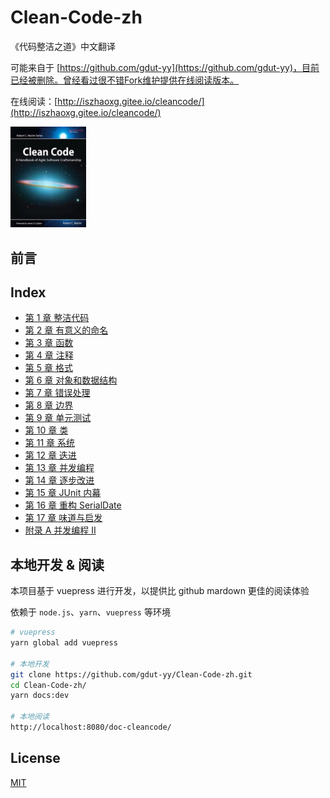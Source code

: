 # Clean-Code-zh

《代码整洁之道》中文翻译

可能来自于 [https://github.com/gdut-yy](https://github.com/gdut-yy)，目前已经被删除。曾经看过很不错Fork维护提供在线阅读版本。

在线阅读：[http://iszhaoxg.gitee.io/cleancode/](http://iszhaoxg.gitee.io/cleancode/)

<img src="./docs/cover.jpg" width=24% />

## 前言

## Index

- [第 1 章 整洁代码](docs/ch1.md)
- [第 2 章 有意义的命名](docs/ch2.md)
- [第 3 章 函数](docs/ch3.md)
- [第 4 章 注释](docs/ch4.md)
- [第 5 章 格式](docs/ch5.md)
- [第 6 章 对象和数据结构](docs/ch6.md)
- [第 7 章 错误处理](docs/ch7.md)
- [第 8 章 边界](docs/ch8.md)
- [第 9 章 单元测试](docs/ch9.md)
- [第 10 章 类](docs/ch10.md)
- [第 11 章 系统](docs/ch11.md)
- [第 12 章 迭进](docs/ch12.md)
- [第 13 章 并发编程](docs/ch13.md)
- [第 14 章 逐步改进](docs/ch14.md)
- [第 15 章 JUnit 内幕](docs/ch15.md)
- [第 16 章 重构 SerialDate](docs/ch16.md)
- [第 17 章 味道与启发](docs/ch17.md)
- [附录 A 并发编程 II](docs/apA.md)

## 本地开发 & 阅读

本项目基于 vuepress 进行开发，以提供比 github mardown 更佳的阅读体验

依赖于 `node.js`、`yarn`、`vuepress` 等环境

```sh
# vuepress
yarn global add vuepress

# 本地开发
git clone https://github.com/gdut-yy/Clean-Code-zh.git
cd Clean-Code-zh/
yarn docs:dev

# 本地阅读
http://localhost:8080/doc-cleancode/
```

## License

[MIT](https://github.com/gdut-yy/Clean-Code-zh/blob/master/LICENSE)